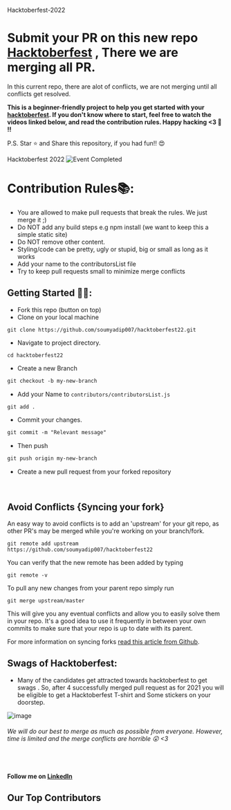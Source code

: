 Hacktoberfest-2022

# Submit your PR on this new repo [Hacktoberfest](https://github.com/soumyadip007/hacktoberfest22) , There we are merging all PR. 

In this current repo, there are alot of conflicts, we are not merging until all conflicts get resolved.



**This is a beginner-friendly project to help you get started with your
[hacktoberfest](https://hacktoberfest.digitalocean.com/). If you don't know where to start, feel free to watch the videos linked below, and read the contribution rules. Happy hacking <3 💙 !!**

P.S. Star ⭐ and Share this repository, if you had fun!! 😍

Hacktoberfest 2022
![Event Completed](/scripts/Event_Completed.png)


# Contribution Rules📚:

- You are allowed to make pull requests that break the rules. We just merge it ;)
- Do NOT add any build steps e.g npm install (we want to keep this a simple static site)
- Do NOT remove other content.
- Styling/code can be pretty, ugly or stupid, big or small as long as it works
- Add your name to the contributorsList file
- Try to keep pull requests small to minimize merge conflicts


## Getting Started 🤩🤗:

- Fork this repo (button on top)
- Clone on your local machine

```terminal
git clone https://github.com/soumyadip007/hacktoberfest22.git
```
- Navigate to project directory.
```terminal
cd hacktoberfest22
```

- Create a new Branch

```markdown
git checkout -b my-new-branch
```
- Add your Name to `contributors/contributorsList.js`
```markdown
git add .
```
- Commit your changes.

```markdown
git commit -m "Relevant message"
```
- Then push 
```markdown
git push origin my-new-branch
```


- Create a new pull request from your forked repository

<br>

## Avoid Conflicts {Syncing your fork}

An easy way to avoid conflicts is to add an 'upstream' for your git repo, as other PR's may be merged while you're working on your branch/fork.   

```terminal
git remote add upstream https://github.com/soumyadip007/hacktoberfest22
```

You can verify that the new remote has been added by typing
```terminal
git remote -v
```

To pull any new changes from your parent repo simply run
```terminal
git merge upstream/master
```

This will give you any eventual conflicts and allow you to easily solve them in your repo. It's a good idea to use it frequently in between your own commits to make sure that your repo is up to date with its parent.

For more information on syncing forks [read this article from Github](https://help.github.com/articles/syncing-a-fork/).

## Swags of Hacktoberfest:
- Many of the candidates get attracted towards hacktoberfest to get swags . So, after 4 successfully merged pull request as for 2021 you will be eligible to get a Hacktoberfest T-shirt and Some stickers on your doorstep.
 
![image](https://user-images.githubusercontent.com/37873518/194705111-df9c7422-4af9-470b-9b8b-59e2954fcdba.png)


###### *We will do our best to merge as much as possible from everyone. However, time is limited and the merge conflicts are horrible :astonished: <3*
<br>

#### Follow me on [Linkedln](https://www.linkedin.com/in/soumyadip-chowdhury) 

## Our Top Contributors 
<p align="center"><a href="https://github.com/soumyadip007/hacktoberfest22/graphs/contributors">
</a></p>
